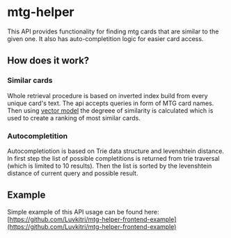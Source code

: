 # mtg-helper

This API provides functionality for finding mtg cards that are similar to the given one. It also has auto-completition
logic for easier card access.

## How does it work?

### Similar cards

Whole retrieval procedure is based on inverted index build from every unique card's text. The api accepts queries in
form of MTG card names. Then using [vector model](https://en.wikipedia.org/wiki/Vector_space_model) the degreee of
similarity is calculated which is used to create a ranking of most similar cards.

### Autocompletition

Autocompletiotion is based on Trie data structure and levenshtein distance. In first step the list of possible
completitions is returned from trie traversal (which is limited to 10 results). Then the list is sorted by the
levenshtein distance of current query and possible result.

## Example

Simple example of this API usage can be found here:
[https://github.com/Luvkitri/mtg-helper-frontend-example](https://github.com/Luvkitri/mtg-helper-frontend-example)
